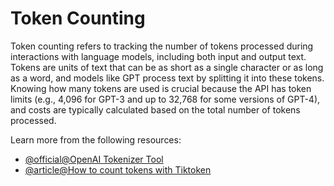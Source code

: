 # Token Counting

Token counting refers to tracking the number of tokens processed during interactions with language models, including both input and output text. Tokens are units of text that can be as short as a single character or as long as a word, and models like GPT process text by splitting it into these tokens. Knowing how many tokens are used is crucial because the API has token limits (e.g., 4,096 for GPT-3 and up to 32,768 for some versions of GPT-4), and costs are typically calculated based on the total number of tokens processed.

Learn more from the following resources:

- [@official@OpenAI Tokenizer Tool](https://platform.openai.com/tokenizer)
- [@article@How to count tokens with Tiktoken](https://cookbook.openai.com/examples/how_to_count_tokens_with_tiktoken)